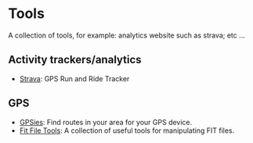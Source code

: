 # Tools

A collection of tools, for example: analytics website such as strava;
etc ...

## Activity trackers/analytics

* [Strava](http://www.strava.com/): GPS Run and Ride Tracker

## GPS

* [GPSies](http://www.gpsies.com/trackList.do): Find routes in your area for your GPS device.
* [Fit File Tools](https://www.fitfiletools.com/): A collection of useful tools for manipulating FIT files.
